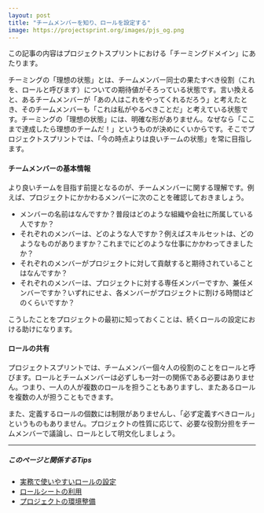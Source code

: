 ```yaml
---
layout: post
title: "チームメンバーを知り、ロールを設定する"
image: https://projectsprint.org/images/pjs_og.png
---
```


この記事の内容はプロジェクトスプリントにおける「チーミングドメイン」にあたります。

チーミングの「理想の状態」とは、チームメンバー同士の果たすべき役割（これを、ロールと呼びます）についての期待値がそろっている状態です。言い換えると、あるチームメンバーが「あの人はこれをやってくれるだろう」と考えたとき、そのチームメンバーも「これは私がやるべきことだ」と考えている状態です。チーミングの「理想の状態」には、明確な形がありません。なぜなら「ここまで達成したら理想のチームだ！」というものが決めにくいからです。そこでプロジェクトスプリントでは、「今の時点よりは良いチームの状態」を常に目指します。

#### チームメンバーの基本情報

より良いチームを目指す前提となるのが、チームメンバーに関する理解です。例えば、プロジェクトにかかわるメンバーに次のことを確認しておきましょう。

- メンバーの名前はなんですか？普段はどのような組織や会社に所属している人ですか？
- それぞれのメンバーは、どのような人ですか？例えばスキルセットは、どのようなものがありますか？これまでにどのような仕事にかかわってきましたか？
- それぞれのメンバーがプロジェクトに対して貢献すると期待されていることはなんですか？
- それぞれのメンバーは、プロジェクトに対する専任メンバーですか、兼任メンバーですか？いずれにせよ、各メンバーがプロジェクトに割ける時間はどのくらいですか？

こうしたことをプロジェクトの最初に知っておくことは、続くロールの設定における助けになります。

#### ロールの共有
プロジェクトスプリントでは、チームメンバー個々人の役割のことをロールと呼びます。ロールとチームメンバーは必ずしも一対一の関係である必要はありません。つまり、一人の人が複数のロールを担うこともありますし、またあるロールを複数の人が担うこともできます。

また、定義するロールの個数には制限がありませんし、「必ず定義すべきロール」というものもありません。プロジェクトの性質に応じて、必要な役割分担をチームメンバーで議論し、ロールとして明文化しましょう。

----
##### このページと関係するTips
- [実務で使いやすいロールの設定](../tips/tips5.md)
- [ロールシートの利用](../tips/tips6.md)
- [プロジェクトの環境整備](../tips/tips4.md)
